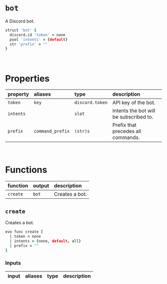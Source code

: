 # `bot`

A Discord bot.

```coffee
struct 'bot' {
  discord.id 'token' = none
  pool 'intents' = {default}
  str 'prefix' = ""
}
```

<br>

# Properties

| property | aliases | type | description |
| :------- | :------ | :--- | :---------- |
| `token` | `key` | `discord.token` | API key of the bot. |
| `intents` | | `slot` | Intents the bot will be subscribed to. |
| `prefix` | `command_prefix` | `(str)s` | Prefix that precedes all commands. |

<br>

# Functions

| function | output | description |
| :------- | :----- | :---------- |
| `create` | `bot` | Creates a bot. |


## `create`
Creates a bot.

```coffee
evo func create [
  | token = none
  | intents = {none, default, all}
  | prefix = ""
]
```

### Inputs
| input | aliases | type | description |
| :---- | :------ | :--- | :---------- |